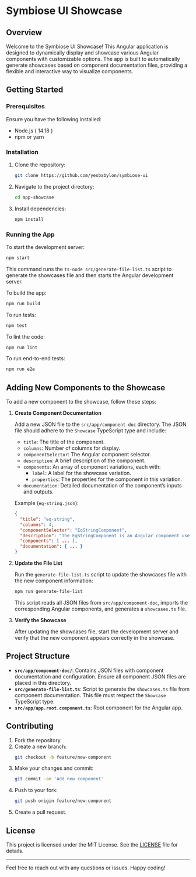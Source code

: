 # Symbiose UI Showcase

## Overview

Welcome to the Symbiose UI Showcase! This Angular application is designed to dynamically display and showcase various Angular components with customizable options. The app is built to automatically generate showcases based on component documentation files, providing a flexible and interactive way to visualize components.

## Getting Started

### Prerequisites

Ensure you have the following installed:
- Node.js ( 14.18 )
- npm or yarn

### Installation

1. Clone the repository:
   ```bash
   git clone https://github.com/yesbabylon/symbiose-ui
   ```

2. Navigate to the project directory:
   ```bash
   cd app-showcase
   ```

3. Install dependencies:
   ```bash
   npm install
   ```

### Running the App

To start the development server:
```bash
npm start
```
This command runs the `ts-node src/generate-file-list.ts` script to generate the showcases file and then starts the Angular development server.

To build the app:
```bash
npm run build
```

To run tests:
```bash
npm test
```

To lint the code:
```bash
npm run lint
```

To run end-to-end tests:
```bash
npm run e2e
```

## Adding New Components to the Showcase

To add a new component to the showcase, follow these steps:

1. **Create Component Documentation**

   Add a new JSON file to the `src/app/component-doc` directory. The JSON file should adhere to the `Showcase` TypeScript type and include:
	- `title`: The title of the component.
	- `columns`: Number of columns for display.
	- `componentSelector`: The Angular component selector.
	- `description`: A brief description of the component.
	- `components`: An array of component variations, each with:
		- `label`: A label for the showcase variation.
		- `properties`: The properties for the component in this variation.
	- `documentation`: Detailed documentation of the component’s inputs and outputs.

   Example (`eq-string.json`):
   ```json
   {
     "title": "eq-string",
     "columns": 4,
     "componentSelector": "EqStringComponent",
     "description": "The EqStringComponent is an Angular component used for rendering an editable text input field. It supports various customization options, including validation, and emits changes to the parent component.",
     "components": [ ... ],
     "documentation": { ... }
   }
   ```

2. **Update the File List**

   Run the `generate-file-list.ts` script to update the showcases file with the new component information:
   ```bash
   npm run generate-file-list
   ```

   This script reads all JSON files from `src/app/component-doc`, imports the corresponding Angular components, and generates a `showcases.ts` file.

3. **Verify the Showcase**

   After updating the showcases file, start the development server and verify that the new component appears correctly in the showcase.

## Project Structure

- **`src/app/component-doc/`**: Contains JSON files with component documentation and configuration. Ensure all component JSON files are placed in this directory.
- **`src/generate-file-list.ts`**: Script to generate the `showcases.ts` file from component documentation. This file must respect the `Showcase` TypeScript type.
- **`src/app/app.root.component.ts`**: Root component for the Angular app.

## Contributing

1. Fork the repository.
2. Create a new branch:
   ```bash
   git checkout -b feature/new-component
   ```
3. Make your changes and commit:
   ```bash
   git commit -am 'Add new component'
   ```
4. Push to your fork:
   ```bash
   git push origin feature/new-component
   ```
5. Create a pull request.

## License

This project is licensed under the MIT License. See the [LICENSE](LICENSE) file for details.

---

Feel free to reach out with any questions or issues. Happy coding!
